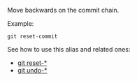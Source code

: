 Move backwards on the commit chain.

Example:

```shell
git reset-commit
```

See how to use this alias and related ones:

* [git reset-*](../git-reset)
* [git undo-*](../git-undo)
